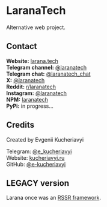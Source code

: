 # LaranaTech

Alternative web project.

## Contact

**Website:** [larana.tech](https://larana.tech)  
**Telegram channel:** [@laranatech](https://t.me/laranatech)  
**Telegram chat:** [@laranatech_chat](https://t.me/laranatech_chat)  
**X:** [@laranatech](https://x.com/laranatech)  
**Reddit:** [r/laranatech](https://www.reddit.com/r/laranatech/)  
**Instagram:** [@laranatech](https://www.instagram.com/laranatech)  
**NPM:** [laranatech](https://www.npmjs.com/org/laranatech)  
**PyPi:** in progress...

## Credits

Created by Evgenii Kucheriavyi

Telegram: [@e_kucheriavyi](https://t.me/e_kucheriavyi)  
Website: [kucheriavyi.ru](https://kucheriavyi.ru)  
GitHub: [@e-kucheriavyi](https://github.com/e-kucheriavyi)

## LEGACY version

Larana once was an [RSSR framework](https://github.com/e-kucheriavyi/rssr).
